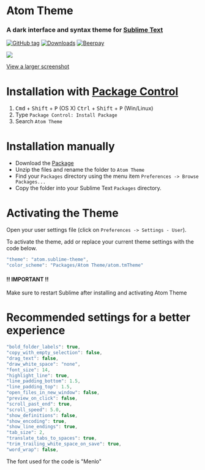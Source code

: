 # Atom Theme

### A dark interface and syntax theme for [Sublime Text](https://packagecontrol.io/packages/Atom%20Theme)

[![GitHub tag](https://img.shields.io/github/release/christopherfouquier/atom-theme.svg?style=flat-square)](https://github.com/christopherfouquier/atom-theme/releases)
[![Downloads](https://img.shields.io/packagecontrol/dt/Atom%20Theme.svg?colorB=80d4cd&style=flat-square)](https://packagecontrol.io/packages/Atom%20Theme)
[![Beerpay](https://beerpay.io/christopherfouquier/atom-theme/badge.svg?style=flat-square)](https://beerpay.io/christopherfouquier/atom-theme)

![](http://i.imgur.com/hHEOzMT.png)

[View a larger screenshot](http://i.imgur.com/hHEOzMT.png)

# Installation with [Package Control](https://packagecontrol.io/docs)

1. <kbd>Cmd</kbd> + <kbd>Shift</kbd> + <kbd>P</kbd> (OS X) <kbd>Ctrl</kbd> + <kbd>Shift</kbd> + <kbd>P</kbd> (Win/Linux)
2. Type `Package Control: Install Package`
3. Search `Atom Theme`

# Installation manually

* Download the [Package](https://github.com/christopherfouquier/atom-theme/archive/master.zip)
* Unzip the files and rename the folder to `Atom Theme`
* Find your `Packages` directory using the menu item  `Preferences -> Browse Packages...`
* Copy the folder into your Sublime Text `Packages` directory.

# Activating the Theme

Open your user settings file (click on `Preferences -> Settings - User`).

To activate the theme, add or replace your current theme settings with the code below.

```js
"theme": "atom.sublime-theme",
"color_scheme": "Packages/Atom Theme/atom.tmTheme"
```

#### !! IMPORTANT !!
Make sure to restart Sublime after installing and activating Atom Theme

# Recommended settings for a better experience

```js
"bold_folder_labels": true,
"copy_with_empty_selection": false,
"drag_text": false,
"draw_white_space": "none",
"font_size": 14,
"highlight_line": true,
"line_padding_bottom": 1.5,
"line_padding_top": 1.5,
"open_files_in_new_window": false,
"preview_on_click": false,
"scroll_past_end": true,
"scroll_speed": 5.0,
"show_definitions": false,
"show_encoding": true,
"show_line_endings": true,
"tab_size": 2,
"translate_tabs_to_spaces": true,
"trim_trailing_white_space_on_save": true,
"word_wrap": false,
```

The font used for the code is "Menlo"